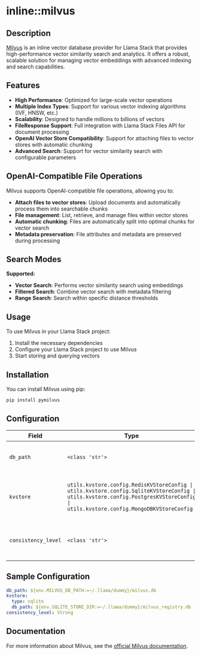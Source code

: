 # inline::milvus

## Description

[Milvus](https://milvus.io/) is an inline vector database provider for Llama Stack that provides high-performance vector similarity search and analytics. It offers a robust, scalable solution for managing vector embeddings with advanced indexing and search capabilities.

## Features

- **High Performance**: Optimized for large-scale vector operations
- **Multiple Index Types**: Support for various vector indexing algorithms (IVF, HNSW, etc.)
- **Scalability**: Designed to handle millions to billions of vectors
- **FileResponse Support**: Full integration with Llama Stack Files API for document processing
- **OpenAI Vector Store Compatibility**: Support for attaching files to vector stores with automatic chunking
- **Advanced Search**: Support for vector similarity search with configurable parameters

## OpenAI-Compatible File Operations

Milvus supports OpenAI-compatible file operations, allowing you to:

- **Attach files to vector stores**: Upload documents and automatically process them into searchable chunks
- **File management**: List, retrieve, and manage files within vector stores
- **Automatic chunking**: Files are automatically split into optimal chunks for vector search
- **Metadata preservation**: File attributes and metadata are preserved during processing

## Search Modes

**Supported:**
- **Vector Search**: Performs vector similarity search using embeddings
- **Filtered Search**: Combine vector search with metadata filtering
- **Range Search**: Search within specific distance thresholds

## Usage

To use Milvus in your Llama Stack project:

1. Install the necessary dependencies
2. Configure your Llama Stack project to use Milvus
3. Start storing and querying vectors

## Installation

You can install Milvus using pip:

```bash
pip install pymilvus
```

## Configuration

| Field | Type | Required | Default | Description |
|-------|------|----------|---------|-------------|
| `db_path` | `<class 'str'>` | No |  | Path to the Milvus database file |
| `kvstore` | `utils.kvstore.config.RedisKVStoreConfig \| utils.kvstore.config.SqliteKVStoreConfig \| utils.kvstore.config.PostgresKVStoreConfig \| utils.kvstore.config.MongoDBKVStoreConfig` | No | sqlite | Config for KV store backend (SQLite only for now) |
| `consistency_level` | `<class 'str'>` | No | Strong | The consistency level of the Milvus server |

## Sample Configuration

```yaml
db_path: ${env.MILVUS_DB_PATH:=~/.llama/dummy}/milvus.db
kvstore:
  type: sqlite
  db_path: ${env.SQLITE_STORE_DIR:=~/.llama/dummy}/milvus_registry.db
consistency_level: Strong
```

## Documentation

For more information about Milvus, see the [official Milvus documentation](https://milvus.io/docs).

